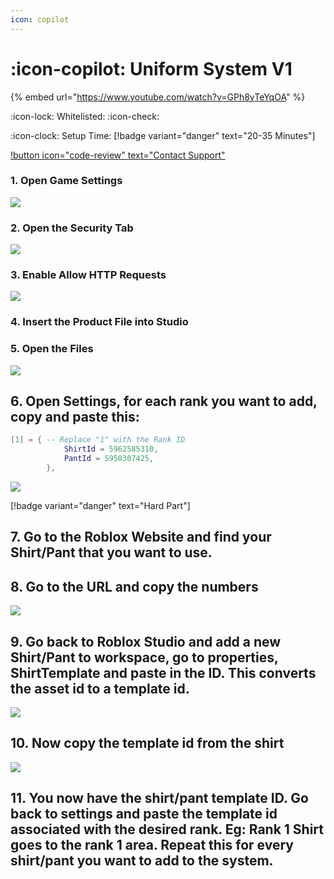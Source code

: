 ```yaml
---
icon: copilot
---
```


# :icon-copilot: Uniform System V1

{% embed url="https://www.youtube.com/watch?v=GPh8yTeYqOA" %}

:icon-lock: Whitelisted: :icon-check:

:icon-clock: Setup Time: [!badge variant="danger" text="20-35 Minutes"]

[!button icon="code-review" text="Contact Support"](https://discord.gg/architech-1021063205235200103)


### 1. **Open Game Settings**

![](<https://files.gitbook.com/v0/b/gitbook-x-prod.appspot.com/o/spaces%2Fudgwvw8daCrADYEGvCEn%2Fuploads%2F8U67XbRjqf7y6BjDgDkc%2FScreenshot%202022-12-16%20at%205.40.26%20PM.png?alt=media&token=49571fcc-20b0-4efd-96d1-e2b131707fbf>)

### 2\. **Open the Security Tab**

![](<https://files.gitbook.com/v0/b/gitbook-x-prod.appspot.com/o/spaces%2Fudgwvw8daCrADYEGvCEn%2Fuploads%2FiGhOvQo1KUxanK4hJDak%2FScreenshot%202022-12-16%20at%205.41.25%20PM.png?alt=media&token=74694179-10d6-4227-a17e-470b4669fcb2>)

### 3\. **Enable Allow HTTP Requests**

![](<https://files.gitbook.com/v0/b/gitbook-x-prod.appspot.com/o/spaces%2Fudgwvw8daCrADYEGvCEn%2Fuploads%2F3Z69W1viNETCHtC0cDbD%2FScreenshot%202022-12-16%20at%205.42.53%20PM.png?alt=media&token=fec859bb-7265-4066-9ab8-4edc932f430d>)

### 4\. **Insert the Product File into Studio**

### 5\. **Open the Files**

![](https://media.discordapp.net/attachments/1125864004145926173/1134917363049971762/Screenshot_2023-07-29_at_7.36.20_PM.png?width=816&height=868)

## 6\. **Open Settings, for each rank you want to add, copy and paste this:**

```lua
[1] = { -- Replace "1" with the Rank ID
			ShirtId = 5962585310,
			PantId = 5958307425,
		},
```

![](https://i.gyazo.com/a2fd0f35fc225187f614dd2cff65e11b.gif)

[!badge variant="danger" text="Hard Part"]

## 7\. Go to the Roblox Website and find your Shirt/Pant that you want to use.

## 8\. Go to the URL and copy the numbers

![](https://media.discordapp.net/attachments/1125864004145926173/1134918990460887131/Screenshot_2023-07-29_at_7.42.47_PM.png?width=956&height=50)

## 9\. Go back to Roblox Studio and add a new Shirt/Pant to workspace, go to properties, ShirtTemplate and paste in the ID. This converts the asset id to a template id.

![](https://i.gyazo.com/c34c727edbad3d3025258ba2934277de.gif)

## 10\. Now copy the template id from the shirt

![](https://i.gyazo.com/5b5a36c612662d2b357b353cd9ace490.gif)

## 11\. You now have the shirt/pant template ID. Go back to settings and paste the template id associated with the desired rank. Eg: Rank 1 Shirt goes to the rank 1 area. Repeat this for every shirt/pant you want to add to the system. 

